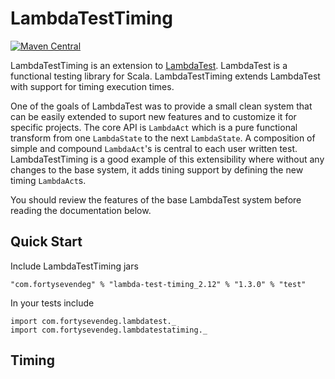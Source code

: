 # LambdaTestTiming

[![Maven Central](https://img.shields.io/maven-central/v/com.fortysevendeg/lambda-test-timing_2.12.svg)](https://maven-badges.herokuapp.com/maven-central/com.fortysevendeg/lambda-test-timing_2.12)

LambdaTestTiming is an extension to 
[LambdaTest](https://github.com/47deg/LambdaTest). 
LambdaTest is a functional testing library for Scala.
LambdaTestTiming extends LambdaTest with support for timing execution times.

One of the goals of LambdaTest was to provide a small clean system that can be easily 
extended to suport new features and to customize it for specific projects. 
The core API is `LambdaAct` which is a pure functional transform from one `LambdaState` to the
next `LambdaState`. A composition of simple and compound `LambdaAct`'s is central to
each user written test.
LambdaTestTiming is a good example of this extensibility where without any changes 
to the base system, it adds tining support by defining the new timing `LambdaAct`s.

You should review the features of the base LambdaTest system before 
reading the documentation below.

## Quick Start

Include LambdaTestTiming jars

    "com.fortysevendeg" % "lambda-test-timing_2.12" % "1.3.0" % "test"
    
In your tests include

    import com.fortysevendeg.lambdatest._
    import com.fortysevendeg.lambdatestatiming._
    
## Timing
